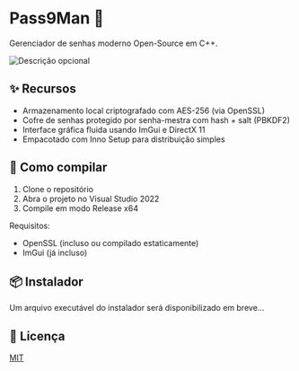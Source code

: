 # Pass9Man 🔐

Gerenciador de senhas moderno Open-Source em C++.

![Descrição opcional](assets/PASS9MAN_VIDEO2.gif)

## ✨ Recursos

- Armazenamento local criptografado com AES-256 (via OpenSSL)
- Cofre de senhas protegido por senha-mestra com hash + salt (PBKDF2)
- Interface gráfica fluida usando ImGui e DirectX 11
- Empacotado com Inno Setup para distribuição simples

## 🚀 Como compilar

1. Clone o repositório
2. Abra o projeto no Visual Studio 2022
3. Compile em modo Release x64

Requisitos:
- OpenSSL (incluso ou compilado estaticamente)
- ImGui (já incluso)

## 📦 Instalador

Um arquivo executável do instalador será disponibilizado em breve...

## 📄 Licença

[MIT](LICENSE)
